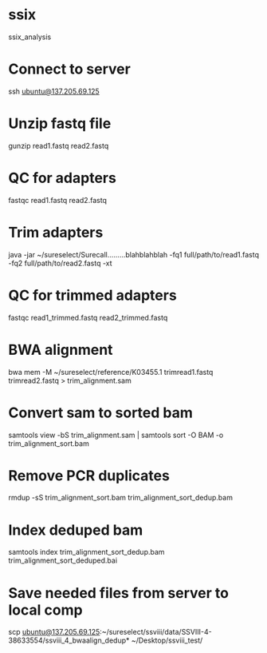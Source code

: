 # ssix
ssix_analysis

# Connect to server
ssh ubuntu@137.205.69.125

# Unzip fastq file
gunzip read1.fastq read2.fastq

# QC for adapters
fastqc read1.fastq read2.fastq

# Trim adapters
java -jar ~/sureselect/Surecall.........blahblahblah -fq1 full/path/to/read1.fastq -fq2 full/path/to/read2.fastq -xt

# QC for trimmed adapters
fastqc read1_trimmed.fastq read2_trimmed.fastq

# BWA alignment
bwa mem -M ~/sureselect/reference/K03455.1 trimread1.fastq trimread2.fastq > trim_alignment.sam

# Convert sam to sorted bam
samtools view -bS trim_alignment.sam | samtools sort -O BAM -o trim_alignment_sort.bam

# Remove PCR duplicates
rmdup -sS trim_alignment_sort.bam trim_alignment_sort_dedup.bam

# Index deduped bam
samtools index trim_alignment_sort_dedup.bam trim_alignment_sort_deduped.bai

# Save needed files from server to local comp
scp ubuntu@137.205.69.125:~/sureselect/ssviii/data/SSVIII-4-38633554/ssviii_4_bwaalign_dedup* ~/Desktop/ssviii_test/
